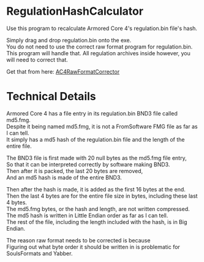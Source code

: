 # RegulationHashCalculator
Use this program to recalculate Armored Core 4's regulation.bin file's hash.  

Simply drag and drop regulation.bin onto the exe.  
You do not need to use the correct raw format program for regulation.bin.  
This program will handle that.
All regulation archives inside however, you will need to correct that.  

Get that from here:
[AC4RawFormatCorrector][0]

# Technical Details
Armored Core 4 has a file entry in its regulation.bin BND3 file called md5.fmg.  
Despite it being named md5.fmg, it is not a FromSoftware FMG file as far as I can tell.  
It simply has a md5 hash of the regulation.bin file and the length of the entire file.  

The BND3 file is first made with 20 null bytes as the md5.fmg file entry,  
So that it can be interpreted correctly by software making BND3.  
Then after it is packed, the last 20 bytes are removed,  
And an md5 hash is made of the entire BND3.  

Then after the hash is made, it is added as the first 16 bytes at the end.  
Then the last 4 bytes are for the entire file size in bytes, including these last 4 bytes.  
The md5.fmg bytes, or the hash and length, are not written compressed.  
The md5 hash is written in Little Endian order as far as I can tell.  
The rest of the file, including the length included with the hash, is in Big Endian.

The reason raw format needs to be corrected is because  
Figuring out what byte order it should be written in is problematic for SoulsFormats and Yabber.  

[0]: https://github.com/WarpZephyr/AC4RawFormatCorrector/